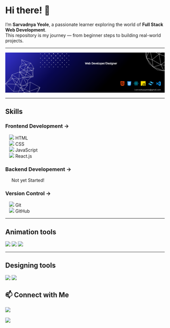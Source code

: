 # Hi there! 👋
I’m **Sarvadnya Yeole**, a passionate learner exploring the world of **Full Stack Web Development**.  
This repository is my journey — from beginner steps to building real-world projects.  

---

<img src="Profile banner LinkedIn.png"/>

---

## Skills
  ### Frontend Development →
  <p>
   &nbsp;&nbsp;&nbsp;<img src="https://cdn.jsdelivr.net/gh/devicons/devicon/icons/html5/html5-original.svg" width="14"/> HTML <br/> 
   &nbsp;&nbsp;&nbsp;<img src="https://cdn.jsdelivr.net/gh/devicons/devicon/icons/css3/css3-original.svg" width="14"/> CSS  <br/>  
   &nbsp;&nbsp;&nbsp;<img src="https://cdn.jsdelivr.net/gh/devicons/devicon/icons/javascript/javascript-original.svg" width="14"/> JavaScript  <br/> 
   &nbsp;&nbsp;&nbsp;<img src="https://cdn.jsdelivr.net/gh/devicons/devicon/icons/react/react-original.svg" width="14"/> React.js  <br/>
  </p>

### Backend Developement →
   <p>&nbsp;&nbsp;&nbsp;&nbsp;&nbsp;Not yet Started!</p>

### Version Control → 
   <p>
  &nbsp;&nbsp;&nbsp;<img src="https://cdn.jsdelivr.net/gh/devicons/devicon/icons/git/git-original.svg" width="14"/> Git  <br/>
  &nbsp;&nbsp;&nbsp;<img src="https://img.icons8.com/ios-filled/50/ffffff/github.png" width="14"/> GitHub  
</p>

---

## Animation tools
  <img src="https://camo.githubusercontent.com/d2f2f4c0917da665a8d6603b6889415611a73f827948af1c893e72d5a8f288ee/68747470733a2f2f696d672e736869656c64732e696f2f62616467652f475341502d3838434530323f7374796c653d666f722d7468652d6261646765266c6f676f3d677265656e736f636b266c6f676f436f6c6f723d7768697465"/>
  <img src="https://camo.githubusercontent.com/04feaf3ca3b51674537f269041a12203534624832f1daa7071c877ab96945acc/68747470733a2f2f696d672e736869656c64732e696f2f62616467652f5363726f6c6c547269676765722d3030303030303f7374796c653d666f722d7468652d6261646765"/>
  <img src="https://camo.githubusercontent.com/4bc1e82e1e1a66c51199fffe7ee45891936cb6832977e98198477e14bd2a8e0b/68747470733a2f2f696d672e736869656c64732e696f2f62616467652f4c6f636f6d6f746976652532305363726f6c6c2d2532333142314632332e7376673f7374796c653d666f722d7468652d6261646765266c6f676f3d6a617661736372697074266c6f676f436f6c6f723d7768697465"/>

---

## Designing tools
<img src="https://camo.githubusercontent.com/13d794c896ea0ec127d25896985f0adfe45a43d417cd02bbff77b9cae448724b/68747470733a2f2f696d672e736869656c64732e696f2f62616467652f4669676d612d2532334632344531452e7376673f7374796c653d666f722d7468652d6261646765266c6f676f3d6669676d61266c6f676f436f6c6f723d7768697465"/>
<img src="https://camo.githubusercontent.com/df50da671ce60e6e460ea9629c10e51a40e6ea36b59a5d0bad80df18bceac14f/68747470733a2f2f696d672e736869656c64732e696f2f62616467652f43616e76612d2532333030433443432e7376673f7374796c653d666f722d7468652d6261646765266c6f676f3d43616e7661266c6f676f436f6c6f723d7768697465"/>

## 📫 Connect with Me
<p>

[<img src="https://camo.githubusercontent.com/2ba764ee201bebab04dcd5b261554f47b3e69c52eadbe3c993331aed1475aeed/68747470733a2f2f696d672e736869656c64732e696f2f62616467652f582d2532333030303030302e7376673f7374796c653d666f722d7468652d6261646765266c6f676f3d78266c6f676f436f6c6f723d7768697465"/>](https://x.com/SV_yeole_022)

[<img src="https://camo.githubusercontent.com/beb3db44043a938b2e03a24a30db0a10ccb08f1b8303cc7ea4e7bbf93e9fcda0/68747470733a2f2f696d672e736869656c64732e696f2f62616467652f4c696e6b6564496e2d2532333030373742352e7376673f7374796c653d666f722d7468652d6261646765266c6f676f3d6c696e6b6564696e266c6f676f436f6c6f723d7768697465"/>](https://www.linkedin.com/in/svyeole08/)
</p>